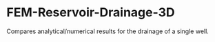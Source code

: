 # FEM-Reservoir-Drainage-3D
Compares analytical/numerical results for the drainage of a single well.
